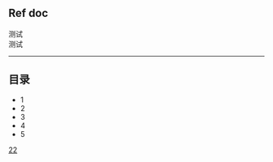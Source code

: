 ## Ref  doc

测试  
测试  
***
## 目录
- 1
- 2
- 3
- 4
- 5


[22](https://github.com/wondertrader/wondertrader)
